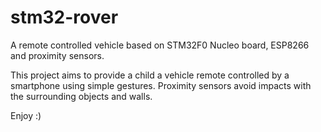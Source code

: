 # stm32-rover
A remote controlled vehicle based on STM32F0 Nucleo board, ESP8266 and proximity sensors.

This project aims to provide a child a vehicle remote controlled by a smartphone using simple gestures.
Proximity sensors avoid impacts with the surrounding objects and walls.

Enjoy :)
